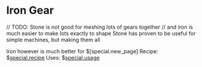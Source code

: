 # Iron Gear
// TODO: Stone is not good for meshing lots of gears together
//         and iron is much easier to make lots exactly to shape
Stone has proven to be useful for simple machines, but making them all

Iron however is much better for 
$[special.new_page]
Recipe:
$[special.recipe](buildcraftcore:gear_iron)
Uses:
$[special.usage](buildcraftcore:gear_iron)